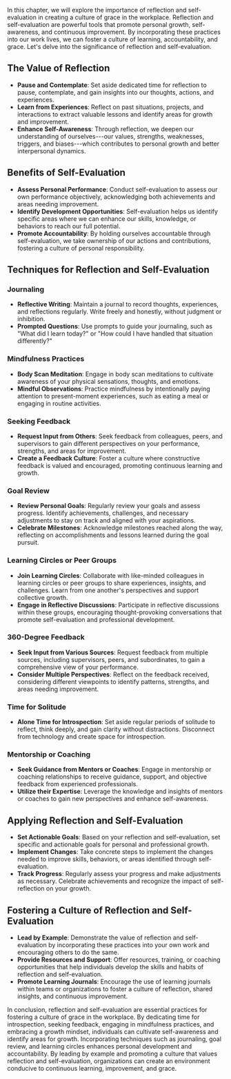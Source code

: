 
In this chapter, we will explore the importance of reflection and self-evaluation in creating a culture of grace in the workplace. Reflection and self-evaluation are powerful tools that promote personal growth, self-awareness, and continuous improvement. By incorporating these practices into our work lives, we can foster a culture of learning, accountability, and grace. Let's delve into the significance of reflection and self-evaluation.

The Value of Reflection
-----------------------

* **Pause and Contemplate**: Set aside dedicated time for reflection to pause, contemplate, and gain insights into our thoughts, actions, and experiences.
* **Learn from Experiences**: Reflect on past situations, projects, and interactions to extract valuable lessons and identify areas for growth and improvement.
* **Enhance Self-Awareness**: Through reflection, we deepen our understanding of ourselves---our values, strengths, weaknesses, triggers, and biases---which contributes to personal growth and better interpersonal dynamics.

Benefits of Self-Evaluation
---------------------------

* **Assess Personal Performance**: Conduct self-evaluation to assess our own performance objectively, acknowledging both achievements and areas needing improvement.
* **Identify Development Opportunities**: Self-evaluation helps us identify specific areas where we can enhance our skills, knowledge, or behaviors to reach our full potential.
* **Promote Accountability**: By holding ourselves accountable through self-evaluation, we take ownership of our actions and contributions, fostering a culture of personal responsibility.

Techniques for Reflection and Self-Evaluation
---------------------------------------------

### Journaling

* **Reflective Writing**: Maintain a journal to record thoughts, experiences, and reflections regularly. Write freely and honestly, without judgment or inhibition.
* **Prompted Questions**: Use prompts to guide your journaling, such as "What did I learn today?" or "How could I have handled that situation differently?"

### Mindfulness Practices

* **Body Scan Meditation**: Engage in body scan meditations to cultivate awareness of your physical sensations, thoughts, and emotions.
* **Mindful Observations**: Practice mindfulness by intentionally paying attention to present-moment experiences, such as eating a meal or engaging in routine activities.

### Seeking Feedback

* **Request Input from Others**: Seek feedback from colleagues, peers, and supervisors to gain different perspectives on your performance, strengths, and areas for improvement.
* **Create a Feedback Culture**: Foster a culture where constructive feedback is valued and encouraged, promoting continuous learning and growth.

### Goal Review

* **Review Personal Goals**: Regularly review your goals and assess progress. Identify achievements, challenges, and necessary adjustments to stay on track and aligned with your aspirations.
* **Celebrate Milestones**: Acknowledge milestones reached along the way, reflecting on accomplishments and lessons learned during the goal pursuit.

### Learning Circles or Peer Groups

* **Join Learning Circles**: Collaborate with like-minded colleagues in learning circles or peer groups to share experiences, insights, and challenges. Learn from one another's perspectives and support collective growth.
* **Engage in Reflective Discussions**: Participate in reflective discussions within these groups, encouraging thought-provoking conversations that promote self-evaluation and professional development.

### 360-Degree Feedback

* **Seek Input from Various Sources**: Request feedback from multiple sources, including supervisors, peers, and subordinates, to gain a comprehensive view of your performance.
* **Consider Multiple Perspectives**: Reflect on the feedback received, considering different viewpoints to identify patterns, strengths, and areas needing improvement.

### Time for Solitude

* **Alone Time for Introspection**: Set aside regular periods of solitude to reflect, think deeply, and gain clarity without distractions. Disconnect from technology and create space for introspection.

### Mentorship or Coaching

* **Seek Guidance from Mentors or Coaches**: Engage in mentorship or coaching relationships to receive guidance, support, and objective feedback from experienced professionals.
* **Utilize their Expertise**: Leverage the knowledge and insights of mentors or coaches to gain new perspectives and enhance self-awareness.

Applying Reflection and Self-Evaluation
---------------------------------------

* **Set Actionable Goals**: Based on your reflection and self-evaluation, set specific and actionable goals for personal and professional growth.
* **Implement Changes**: Take concrete steps to implement the changes needed to improve skills, behaviors, or areas identified through self-evaluation.
* **Track Progress**: Regularly assess your progress and make adjustments as necessary. Celebrate achievements and recognize the impact of self-reflection on your growth.

Fostering a Culture of Reflection and Self-Evaluation
-----------------------------------------------------

* **Lead by Example**: Demonstrate the value of reflection and self-evaluation by incorporating these practices into your own work and encouraging others to do the same.
* **Provide Resources and Support**: Offer resources, training, or coaching opportunities that help individuals develop the skills and habits of reflection and self-evaluation.
* **Promote Learning Journals**: Encourage the use of learning journals within teams or organizations to foster a culture of reflection, shared insights, and continuous improvement.

In conclusion, reflection and self-evaluation are essential practices for fostering a culture of grace in the workplace. By dedicating time for introspection, seeking feedback, engaging in mindfulness practices, and embracing a growth mindset, individuals can cultivate self-awareness and identify areas for growth. Incorporating techniques such as journaling, goal review, and learning circles enhances personal development and accountability. By leading by example and promoting a culture that values reflection and self-evaluation, organizations can create an environment conducive to continuous learning, improvement, and grace.
